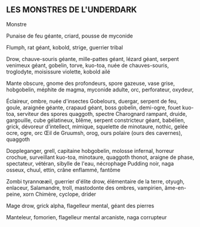 ## LES MONSTRES DE L'UNDERDARK


Monstre

Punaise de feu géante, criard, pousse de
myconide

Flumph, rat géant, kobold, strige, guerrier
tribal

Drow, chauve-souris géante, mille-pattes
géant, lézard géant, serpent venimeux
géant, gobelin, torve, kuo-toa, nuée de
chauves-souris, troglodyte, moisissure
violette, kobold ailé

Mante obscure, gnome des profondeurs,
spore gazeuse, vase grise, hobgobelin,
méphite de magma, myconide adulte, orc,
perforateur, oxydeur,

Éclaireur, ombre, nuée d'insectes
Gobelours, duergar, serpent de feu,
goule, araignée géante, crapaud géant,
boss gobelin, demi-ogre, fouet kuo-toa,
serviteur des spores quaggoth, spectre
Charognard rampant, druide, gargouille,
cube gélatineux, blême, serpent
constricteur géant, babélien, grick,
dévoreur d'intellect, mimique, squelette
de minotaure, nothic, gelée ocre, ogre, orc
Œil de Gruumsh, orog, ours polaire (ours
des cavernes), quaggoth

Doppleganger, grell, capitaine hobgobelin,
molosse infernal, horreur crochue,
surveillant kuo-toa, minotaure, quaggoth
thonot, araigne de phase, spectateur,
vétéran, sibylle de l'eau, nécrophage
Pudding noir, naga osseux, chuul, ettin,
crâne enflammé, fantôme

Zombi tyrannœæil, guerrier d'élite drow,
élémentaire de la terre, otyugh, enlaceur,
Salamandre, troll, mastodonte des
ombres, vampirien, âme-en-peine, xorn
Chimère, cyclope, drider

Mage drow, grick alpha, flagelleur mental,
géant des pierres

Manteleur, fomorien, flagelleur mental
arcaniste, naga corrupteur
